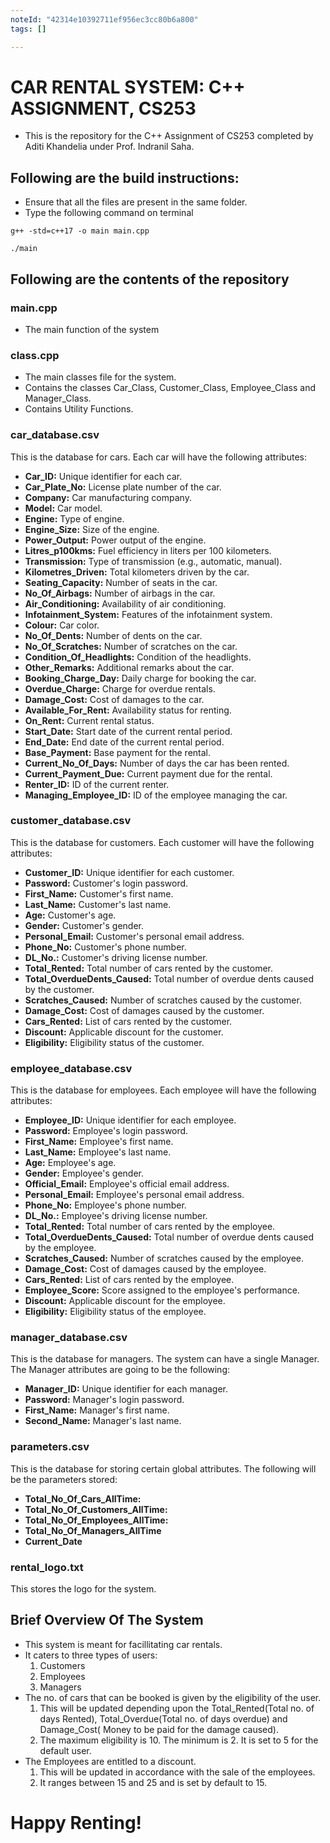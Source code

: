 ```yaml
---
noteId: "42314e10392711ef956ec3cc80b6a800"
tags: []

---
```


# CAR RENTAL SYSTEM: C++ ASSIGNMENT, CS253
- This is the repository for the C++ Assignment of CS253 completed by Aditi Khandelia under Prof. Indranil Saha.



## Following are the build instructions:

- Ensure that all the files are present in the same folder.
- Type the following command on terminal
```
g++ -std=c++17 -o main main.cpp
  
./main
```



## Following are the contents of the repository

### main.cpp
- The main function of the system
  
### class.cpp
- The main classes file for the system.
- Contains the classes Car_Class, Customer_Class, Employee_Class and Manager_Class.
- Contains Utility Functions.
  
### car_database.csv
This is the database for cars. Each car will have the following attributes:
- **Car_ID:** Unique identifier for each car.
- **Car_Plate_No:** License plate number of the car.
- **Company:** Car manufacturing company.
- **Model:** Car model.
- **Engine:** Type of engine.
- **Engine_Size:** Size of the engine.
- **Power_Output:** Power output of the engine.
- **Litres_p100kms:** Fuel efficiency in liters per 100 kilometers.
- **Transmission:** Type of transmission (e.g., automatic, manual).
- **Kilometres_Driven:** Total kilometers driven by the car.
- **Seating_Capacity:** Number of seats in the car.
- **No_Of_Airbags:** Number of airbags in the car.
- **Air_Conditioning:** Availability of air conditioning.
- **Infotainment_System:** Features of the infotainment system.
- **Colour:** Car color.
- **No_Of_Dents:** Number of dents on the car.
- **No_Of_Scratches:** Number of scratches on the car.
- **Condition_Of_Headlights:** Condition of the headlights.
- **Other_Remarks:** Additional remarks about the car.
- **Booking_Charge_Day:** Daily charge for booking the car.
- **Overdue_Charge:** Charge for overdue rentals.
- **Damage_Cost:** Cost of damages to the car.
- **Available_For_Rent:** Availability status for renting.
- **On_Rent:** Current rental status.
- **Start_Date:** Start date of the current rental period.
- **End_Date:** End date of the current rental period.
- **Base_Payment:** Base payment for the rental.
- **Current_No_Of_Days:** Number of days the car has been rented.
- **Current_Payment_Due:** Current payment due for the rental.
- **Renter_ID:** ID of the current renter.
- **Managing_Employee_ID:** ID of the employee managing the car.
  
### customer_database.csv
This is the database for customers. Each customer will have the following attributes:
- **Customer_ID:** Unique identifier for each customer.
- **Password:** Customer's login password.
- **First_Name:** Customer's first name.
- **Last_Name:** Customer's last name.
- **Age:** Customer's age.
- **Gender:** Customer's gender.
- **Personal_Email:** Customer's personal email address.
- **Phone_No:** Customer's phone number.
- **DL_No.:** Customer's driving license number.
- **Total_Rented:** Total number of cars rented by the customer.
- **Total_OverdueDents_Caused:** Total number of overdue dents caused by the customer.
- **Scratches_Caused:** Number of scratches caused by the customer.
- **Damage_Cost:** Cost of damages caused by the customer.
- **Cars_Rented:** List of cars rented by the customer.
- **Discount:** Applicable discount for the customer.
- **Eligibility:** Eligibility status of the customer.
  
### employee_database.csv
This is the database for employees. Each employee will have the following attributes:
- **Employee_ID:** Unique identifier for each employee.
- **Password:** Employee's login password.
- **First_Name:** Employee's first name.
- **Last_Name:** Employee's last name.
- **Age:** Employee's age.
- **Gender:** Employee's gender.
- **Official_Email:** Employee's official email address.
- **Personal_Email:** Employee's personal email address.
- **Phone_No:** Employee's phone number.
- **DL_No.:** Employee's driving license number.
- **Total_Rented:** Total number of cars rented by the employee.
- **Total_OverdueDents_Caused:** Total number of overdue dents caused by the employee.
- **Scratches_Caused:** Number of scratches caused by the employee.
- **Damage_Cost:** Cost of damages caused by the employee.
- **Cars_Rented:** List of cars rented by the employee.
- **Employee_Score:** Score assigned to the employee's performance.
- **Discount:** Applicable discount for the employee.
- **Eligibility:** Eligibility status of the employee.
  
### manager_database.csv
This is the database for managers. The system can have a single Manager. The Manager attributes are going to be the following:
- **Manager_ID:** Unique identifier for each manager.
- **Password:** Manager's login password.
- **First_Name:** Manager's first name.
- **Second_Name:** Manager's last name.
  
### parameters.csv
This is the database for storing certain global attributes. The following will be the parameters stored:
- **Total_No_Of_Cars_AllTime:** 
- **Total_No_Of_Customers_AllTime:** 
- **Total_No_Of_Employees_AllTime:** 
- **Total_No_Of_Managers_AllTime**
- **Current_Date**

### rental_logo.txt
This stores the logo for the system.

## Brief Overview Of The System
- This system is meant for facillitating car rentals.
- It caters to three types of users:
  1. Customers
  2. Employees
  3. Managers
- The no. of cars that can be booked is given by the eligibility of the user.
  1. This will be updated depending upon the Total_Rented(Total no. of days Rented), Total_Overdue(Total no. of days overdue) and Damage_Cost( Money to be paid for the damage caused).
  2. The maximum eligibility is 10. The minimum is 2. It is set to 5 for the default user.
- The Employees are entitled to a discount.
  1. This will be updated in accordance with the sale of the employees.
  2. It ranges between 15 and 25 and is set by default to 15.
 
# Happy Renting!
